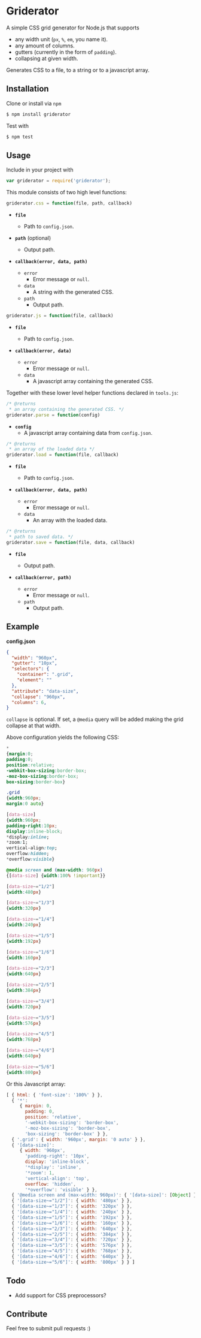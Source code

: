 # Griderator

A simple CSS grid generator for Node.js that supports

* any width unit (```px```, ```%```, ```em```, you name it).
* any amount of columns.
* gutters (currently in the form of ```padding```).
* collapsing at given width.

Generates CSS to a file, to a string or to a javascript array.

## Installation

Clone or install via ```npm```

```bash
$ npm install griderator
```

Test with

```bash
$ npm test
```

## Usage

Include in your project with

```javascript
var griderator = require('griderator');
```

This module consists of two high level functions:

```javascript
griderator.css = function(file, path, callback)
```

* **```file```**
    * Path to ```config.json```.

* **```path```** (optional)
    * Output path.

* **```callback(error, data, path)```**
    * ```error```
      * Error message or ```null```.
    * ```data```
      * A string with the generated CSS.
    * ```path```
      * Output path.

```javascript
griderator.js = function(file, callback)
```

* **```file```**
    * Path to ```config.json```.

* **```callback(error, data)```**
    * ```error```
      * Error message or ```null```.
    * ```data```
      * A javascript array containing the generated CSS.

Together with these lower level helper functions declared in ```tools.js```:

```javascript
/* @returns
 * an array containing the generated CSS. */
griderator.parse = function(config)
```

* **```config```**
    * A javascript array containing data from ```config.json```.

```javascript
/* @returns
 * an array of the loaded data */
griderator.load = function(file, callback)
```

* **```file```**
    * Path to ```config.json```.

* **```callback(error, data, path)```**
    * ```error```
      * Error message or ```null```.
    * ```data```
      * An array with the loaded data.

```javascript
/* @returns
 * path to saved data. */
griderator.save = function(file, data, callback)
```

* **```file```**
    * Output path.

* **```callback(error, path)```**
    * ```error```
      * Error message or ```null```.
    * ```path```
      * Output path.

## Example

**config.json**
```json
{
  "width": "960px",
  "gutter": "10px",
  "selectors": {
    "container": ".grid",
    "element": ""
  },
  "attribute": "data-size",
  "collapse": "960px",
  "columns": 6,
}

```

```collapse``` is optional. If set, a ```@media``` query will be added making the grid collapse at that width.

Above configuration yields the following CSS:

```css
*
{margin:0;
padding:0;
position:relative;
-webkit-box-sizing:border-box;
-moz-box-sizing:border-box;
box-sizing:border-box}

.grid
{width:960px;
margin:0 auto}

[data-size]
{width:960px;
padding-right:10px;
display:inline-block;
*display:inline;
*zoom:1;
vertical-align:top;
overflow:hidden;
*overflow:visible}

@media screen and (max-width: 960px)
{[data-size] {width:100% !important}}

[data-size~="1/2"]
{width:480px}

[data-size~="1/3"]
{width:320px}

[data-size~="1/4"]
{width:240px}

[data-size~="1/5"]
{width:192px}

[data-size~="1/6"]
{width:160px}

[data-size~="2/3"]
{width:640px}

[data-size~="2/5"]
{width:384px}

[data-size~="3/4"]
{width:720px}

[data-size~="3/5"]
{width:576px}

[data-size~="4/5"]
{width:768px}

[data-size~="4/6"]
{width:640px}

[data-size~="5/6"]
{width:800px}
```

Or this Javascript array:

```javascript
[ { html: { 'font-size': '100%' } },
  { '*': 
     { margin: 0,
       padding: 0,
       position: 'relative',
       '-webkit-box-sizing': 'border-box',
       '-moz-box-sizing': 'border-box',
       'box-sizing': 'border-box' } },
  { '.grid': { width: '960px', margin: '0 auto' } },
  { '[data-size]': 
     { width: '960px',
       'padding-right': '10px',
       display: 'inline-block',
       '*display': 'inline',
       '*zoom': 1,
       'vertical-align': 'top',
       overflow: 'hidden',
       '*overflow': 'visible' } },
  { '@media screen and (max-width: 960px)': { '[data-size]': [Object] } },
  { '[data-size~="1/2"]': { width: '480px' } },
  { '[data-size~="1/3"]': { width: '320px' } },
  { '[data-size~="1/4"]': { width: '240px' } },
  { '[data-size~="1/5"]': { width: '192px' } },
  { '[data-size~="1/6"]': { width: '160px' } },
  { '[data-size~="2/3"]': { width: '640px' } },
  { '[data-size~="2/5"]': { width: '384px' } },
  { '[data-size~="3/4"]': { width: '720px' } },
  { '[data-size~="3/5"]': { width: '576px' } },
  { '[data-size~="4/5"]': { width: '768px' } },
  { '[data-size~="4/6"]': { width: '640px' } },
  { '[data-size~="5/6"]': { width: '800px' } } ]
```

## Todo

* Add support for CSS preprocessors?

## Contribute

Feel free to submit pull requests :)
